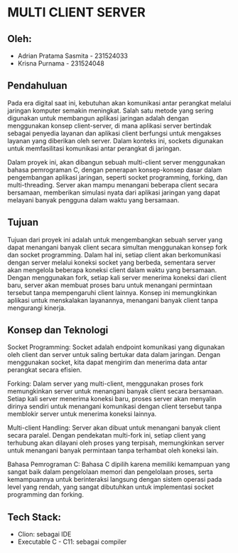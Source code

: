 # MULTI CLIENT SERVER
## Oleh:
- Adrian Pratama Sasmita - 231524033
- Krisna Purnama - 231524048

## Pendahuluan
Pada era digital saat ini, kebutuhan akan komunikasi antar perangkat melalui jaringan komputer semakin meningkat. Salah satu metode yang sering digunakan untuk membangun aplikasi jaringan adalah dengan menggunakan konsep client-server, di mana aplikasi server bertindak sebagai penyedia layanan dan aplikasi client berfungsi untuk mengakses layanan yang diberikan oleh server. Dalam konteks ini, sockets digunakan untuk memfasilitasi komunikasi antar perangkat di jaringan.

Dalam proyek ini, akan dibangun sebuah multi-client server menggunakan bahasa pemrograman C, dengan penerapan konsep-konsep dasar dalam pengembangan aplikasi jaringan, seperti socket programming, forking, dan multi-threading. Server akan mampu menangani beberapa client secara bersamaan, memberikan simulasi nyata dari aplikasi jaringan yang dapat melayani banyak pengguna dalam waktu yang bersamaan.

## Tujuan
Tujuan dari proyek ini adalah untuk mengembangkan sebuah server yang dapat menangani banyak client secara simultan menggunakan konsep fork dan socket programming. Dalam hal ini, setiap client akan berkomunikasi dengan server melalui koneksi socket yang berbeda, sementara server akan mengelola beberapa koneksi client dalam waktu yang bersamaan. Dengan menggunakan fork, setiap kali server menerima koneksi dari client baru, server akan membuat proses baru untuk menangani permintaan tersebut tanpa mempengaruhi client lainnya. Konsep ini memungkinkan aplikasi untuk menskalakan layanannya, menangani banyak client tanpa mengurangi kinerja.

## Konsep dan Teknologi
Socket Programming: Socket adalah endpoint komunikasi yang digunakan oleh client dan server untuk saling bertukar data dalam jaringan. Dengan menggunakan socket, kita dapat mengirim dan menerima data antar perangkat secara efisien.

Forking: Dalam server yang multi-client, menggunakan proses fork memungkinkan server untuk menangani banyak client secara bersamaan. Setiap kali server menerima koneksi baru, proses server akan menyalin dirinya sendiri untuk menangani komunikasi dengan client tersebut tanpa memblokir server untuk menerima koneksi lainnya.

Multi-client Handling: Server akan dibuat untuk menangani banyak client secara paralel. Dengan pendekatan multi-fork ini, setiap client yang terhubung akan dilayani oleh proses yang terpisah, memungkinkan server untuk menangani banyak permintaan tanpa terhambat oleh koneksi lain.

Bahasa Pemrograman C: Bahasa C dipilih karena memiliki kemampuan yang sangat baik dalam pengelolaan memori dan pengelolaan proses, serta kemampuannya untuk berinteraksi langsung dengan sistem operasi pada level yang rendah, yang sangat dibutuhkan untuk implementasi socket programming dan forking.

## Tech Stack:
- Clion: sebagai IDE
- Executable C - C11: sebagai compiler